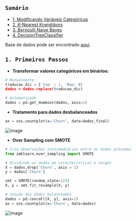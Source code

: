 ## ``Sumário``

- [1. Modificando Variáveis Categóricas]()
- [2. K-Nearest Kneighbors]()
- [3. Bernoulli Naive Bayes]()
- [4. DecisionTreeClassifier]()

Base de dados pode ser encontrado [aqui](https://www.kaggle.com/datasets/mnassrib/telecom-churn-datasets).

## ``1. Primeiros Passos``

- **Transformar valores categóricos em binários:**

```python
# Manualmente
traducao_dic = {'Sim' : 1, 'Nao: 0}
dados = dados.replace(traducao_dic)

# Automatizado
dados = pd.get_dummies(dados, axis=1)
```

- **Tratamento para dados desbalanceados**
```python
ax = sns.countplot(x='Churn', data=dados_final)
```
![image](https://github.com/OtavioSotnas/Machine-Learning/assets/142911747/83f776ae-a122-4632-bcf2-9a672804f988)

- **Over Sampling com SMOTE**
  
```python
# Cria observações intermediárias entre os dados próximos
from imblearn.over_sampling import SMOTE

# Dividindo os dados em caracteristicas e target
X = dados.drop('Churn', axis = 1)
y = dados['Churn']

smt = SMOTE(random_state=123)
X, y = smt.fit_resample(X, y)

# Junção dos dados balanceados
dados = pd.concat([X, y], axis=1)
ax = sns.countplot(x='Churn', data=dados)
```
![image](https://github.com/OtavioSotnas/Machine-Learning/assets/142911747/330a4e19-5af8-4317-a4c8-019809997d86)

